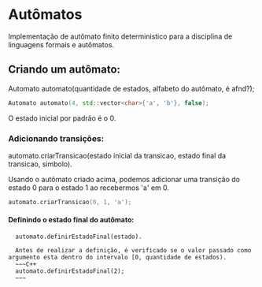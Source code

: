 # Autômatos

Implementação de autômato finito deterministico para a disciplina de linguagens formais e autômatos.

## Criando um autômato:
  Automato automato(quantidade de estados, alfabeto do autômato, é afnd?);
  ~~~C++
  Automato automato(4, std::vector<char>{'a', 'b'}, false);
  ~~~
  
  O estado inicial por padrão é o 0.
 
 ### Adicionando transições:
  automato.criarTransicao(estado inicial da transicao, estado final da transicao, simbolo).
  
  Usando o autômato criado acima, podemos adicionar uma transição do estado 0 para o estado 1 ao recebermos 'a' em 0.
  ~~~C++
  automato.criarTransicao(0, 1, 'a');
  ~~~
  
  #### Definindo o estado final do autômato:
      automato.definirEstadoFinal(estado).
    
      Antes de realizar a definição, é verificado se o valor passado como argumento esta dentro do intervalo [0, quantidade de estados).
      ~~~C++
      automato.definirEstadoFinal(2);
      ~~~
